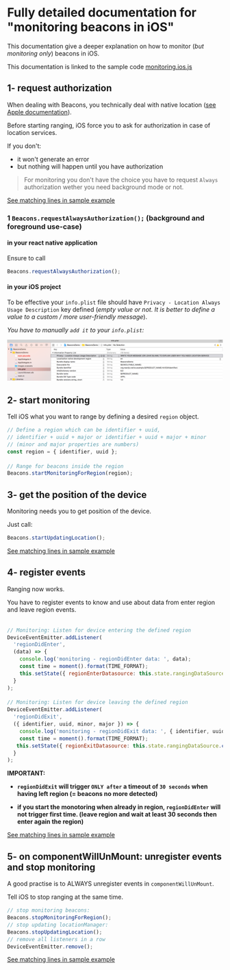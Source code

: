 # Fully detailed documentation for "monitoring beacons in iOS"

This documentation give a deeper explanation on how to monitor (*but monitoring only*) beacons in iOS.

This documentation is linked to the sample code [monitoring.ios.js](./monitoring.ios.js)

## 1- request authorization

When dealing with Beacons, you technically deal with native location ([see Apple documentation](https://developer.apple.com/reference/corelocation/cllocationmanager)).

Before starting ranging, iOS force you to ask for authorization in case of location services.

If you don't:
- it won't generate an error
- but nothing will happen until you have authorization


> For monitoring you don't have the choice you have to request `Always` authorization wether you need background mode or not.

[See matching lines in sample example]()

### 1 `Beacons.requestAlwaysAuthorization();` (**background and foreground use-case**)

#### in your react native application
Ensure to call

```javascript
Beacons.requestAlwaysAuthorization();
```

#### in your iOS project

To be effective your `info.plist` file should have `Privacy - Location Always Usage Description` key defined (*empty value or not. It is better to define a value to a custom / more user-friendly message*).

*You have to manually `add it` to your `info.plist`:*

![ios: request when in use authorization](../../images/plistRequireAlwaysUseAutorization.png)

## 2- start monitoring

Tell iOS what you want to range by defining a desired `region` object.


```javascript
// Define a region which can be identifier + uuid,
// identifier + uuid + major or identifier + uuid + major + minor
// (minor and major properties are numbers)
const region = { identifier, uuid };

// Range for beacons inside the region
Beacons.startMonitoringForRegion(region);
```

## 3- get the position of the device

Monitoring needs you to get position of the device.

Just call:
```javascript
Beacons.startUpdatingLocation();
```

[See matching lines in sample example]()

## 4- register events

Ranging now works.

You have to register events to know and use about data from enter region and leave region events.

```javascript

// Monitoring: Listen for device entering the defined region
DeviceEventEmitter.addListener(
  'regionDidEnter',
  (data) => {
    console.log('monitoring - regionDidEnter data: ', data);
    const time = moment().format(TIME_FORMAT);
    this.setState({ regionEnterDatasource: this.state.rangingDataSource.cloneWithRows([{ identifier:data.identifier, uuid:data.uuid, minor:data.minor, major:data.major, time }]) });
  }
);

// Monitoring: Listen for device leaving the defined region
DeviceEventEmitter.addListener(
  'regionDidExit',
  ({ identifier, uuid, minor, major }) => {
    console.log('monitoring - regionDidExit data: ', { identifier, uuid, minor, major });
    const time = moment().format(TIME_FORMAT);
   this.setState({ regionExitDatasource: this.state.rangingDataSource.cloneWithRows([{ identifier, uuid, minor, major, time }]) });
  }
);
```

**IMPORTANT:**
- **`regionDidExit` will trigger `ONLY after` a timeout of `30 seconds` when having left region (= beacons no more detected)**

- **if you start the monotoring when already in region, `regionDidEnter` will not trigger first time. (leave region and wait at least 30 seconds then enter again the region)**


[See matching lines in sample example]()


## 5- on componentWillUnMount: unregister events and stop monitoring

A good practise is to ALWAYS unregister events in `componentWillUnMount`.

Tell iOS to stop ranging at the same time.

```javascript
// stop monitoring beacons:
Beacons.stopMonitoringForRegion();
// stop updating locationManager:
Beacons.stopUpdatingLocation();
// remove all listeners in a row
DeviceEventEmitter.remove();
```

[See matching lines in sample example]()
